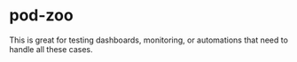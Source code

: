 # pod-zoo
This is great for testing dashboards, monitoring, or automations that need to handle all these cases.
